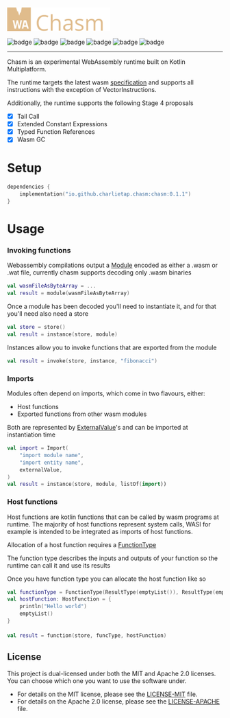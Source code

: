 <br>

<img src="chasm.svg" width="240" alt="chasm logo"/>


![badge][badge-android]
![badge][badge-jvm]
![badge][badge-ios]
![badge][badge-linux]
![badge][badge-mac]
![badge][badge-windows]

---

Chasm is an experimental WebAssembly runtime built on Kotlin Multiplatform.

The runtime targets the latest wasm [specification](https://webassembly.github.io/spec/core/index.html) and supports all instructions with the exception of VectorInstructions.

Additionally, the runtime supports the following Stage 4 proposals

- [x] Tail Call
- [x] Extended Constant Expressions
- [x] Typed Function References
- [x] Wasm GC

# Setup

```kotlin
dependencies {
    implementation("io.github.charlietap.chasm:chasm:0.1.1")
}
```

# Usage

### Invoking functions

Webassembly compilations output a [Module](./ast/src/commonMain/kotlin/io/github/charlietap/chasm/ast/module/Module.kt)
encoded as either a .wasm or .wat file, currently chasm supports decoding only .wasm binaries

```kotlin
val wasmFileAsByteArray = ...
val result = module(wasmFileAsByteArray)
```

Once a module has been decoded you'll need to instantiate it, and for that you'll need also need a store


```kotlin
val store = store()
val result = instance(store, module)
```

Instances allow you to invoke functions that are exported from the module

```kotlin
val result = invoke(store, instance, "fibonacci")
```

### Imports

Modules often depend on imports, which come in two flavours, either:

- Host functions
- Exported functions from other wasm modules

Both are represented by [ExternalValue](executor/runtime/src/commonMain/kotlin/io/github/charlietap/chasm/executor/runtime/instance/ExternalValue.kt)'s and can be imported at instantiation time

```kotlin
val import = Import(
    "import module name",
    "import entity name",
    externalValue,
)
val result = instance(store, module, listOf(import))
```

### Host functions

Host functions are kotlin functions that can be called by wasm programs at runtime.
The majority of host functions represent system calls, WASI for example is intended to be integrated as imports of host functions.

Allocation of a host function requires a [FunctionType](ast/src/commonMain/kotlin/io/github/charlietap/chasm/ast/type/FunctionType.kt)

The function type describes the inputs and outputs of your function so the runtime can call it and use its results

Once you have function type you can allocate the host function like so

```kotlin
val functionType = FunctionType(ResultType(emptyList()), ResultType(emptyList()))
val hostFunction: HostFunction = {
    println("Hello world")
    emptyList()
}

val result = function(store, funcType, hostFunction)
```

## License

This project is dual-licensed under both the MIT and Apache 2.0 licenses. You can choose which one you want to use the software under.

- For details on the MIT license, please see the [LICENSE-MIT](LICENSE-MIT) file.
- For details on the Apache 2.0 license, please see the [LICENSE-APACHE](LICENSE-APACHE) file.

[badge-android]: http://img.shields.io/badge/-android-7DBC39.svg?style=flat
[badge-jvm]: http://img.shields.io/badge/-jvm-9DA993.svg?style=flat
[badge-linux]: http://img.shields.io/badge/-linux-DBB98C.svg?style=flat
[badge-ios]: http://img.shields.io/badge/-ios-E3E8E9.svg?style=flat
[badge-mac]: http://img.shields.io/badge/-macos-AFA189.svg?style=flat
[badge-windows]: http://img.shields.io/badge/-windows-9C7350.svg?style=flat
